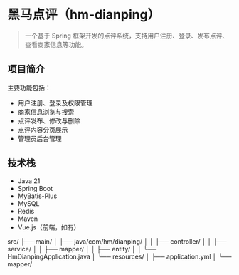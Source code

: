 # 黑马点评（hm-dianping）

> 一个基于 Spring 框架开发的点评系统，支持用户注册、登录、发布点评、查看商家信息等功能。

## 项目简介

主要功能包括：

- 用户注册、登录及权限管理
- 商家信息浏览与搜索
- 点评发布、修改与删除
- 点评内容分页展示
- 管理员后台管理

## 技术栈

- Java 21
- Spring Boot
- MyBatis-Plus
- MySQL
- Redis
- Maven
- Vue.js（前端，如有）

src/
├── main/
│   ├── java/com/hm/dianping/
│   │   ├── controller/
│   │   ├── service/
│   │   ├── mapper/
│   │   ├── entity/
│   │   └── HmDianpingApplication.java
│   └── resources/
│       ├── application.yml
│       └── mapper/
